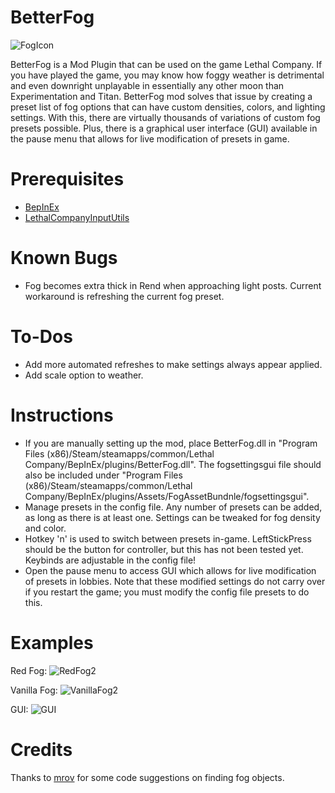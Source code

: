 BetterFog
==============

![FogIcon](https://github.com/user-attachments/assets/0cb0bf4c-0675-4d7e-92c6-fb2b5742067c)

BetterFog is a Mod Plugin that can be used on the game Lethal Company. If you have played the game, you may know how foggy weather is detrimental and even downright unplayable in essentially any other moon than Experimentation and Titan. BetterFog mod solves that issue by creating a preset list of fog options that can have custom densities, colors, and lighting settings. With this, there are virtually thousands of variations of custom fog presets possible. Plus, there is a graphical user interface (GUI) available in the pause menu that allows for live modification of presets in game.

Prerequisites
==============
- [BepInEx](https://thunderstore.io/c/lethal-company/p/BepInEx/BepInExPack/)
- [LethalCompanyInputUtils](https://thunderstore.io/c/lethal-company/p/Rune580/LethalCompany_InputUtils/)

Known Bugs
==============
- Fog becomes extra thick in Rend when approaching light posts. Current workaround is refreshing the current fog preset.

To-Dos
==============
- Add more automated refreshes to make settings always appear applied.
- Add scale option to weather.

Instructions
==============
- If you are manually setting up the mod, place BetterFog.dll in "Program Files (x86)/Steam/steamapps/common/Lethal Company/BepInEx/plugins/BetterFog.dll". The fogsettingsgui file should also be included under "Program Files (x86)/Steam/steamapps/common/Lethal Company/BepInEx/plugins/Assets/FogAssetBundnle/fogsettingsgui".
- Manage presets in the config file. Any number of presets can be added, as long as there is at least one. Settings can be tweaked for fog density and color.
- Hotkey 'n' is used to switch between presets in-game. LeftStickPress should be the button for controller, but this has not been tested yet. Keybinds are adjustable in the config file!
- Open the pause menu to access GUI which allows for live modification of presets in lobbies. Note that these modified settings do not carry over if you restart the game; you must modify the config file presets to do this.

Examples
==============
Red Fog:
![RedFog2](https://github.com/user-attachments/assets/f33c9469-c990-4ece-bb7e-6afec565f6f0)

Vanilla Fog:
![VanillaFog2](https://github.com/user-attachments/assets/a0977f89-9f8e-4024-ba97-562edd65cb6f)

GUI:
![GUI](https://github.com/user-attachments/assets/d301e7af-fabd-4597-b489-52b8a32c238a)

Credits
==============
Thanks to [mrov](https://github.com/AndreyMrovol) for some code suggestions on finding fog objects.
